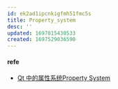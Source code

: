 ```yaml
---
id: ek2ad1ipcnkigfmh51fmc5s
title: Property_system
desc: ''
updated: 1697815430533
created: 1697529036590
---
```

#### refe
- [Qt 中的属性系统Property System](https://zhuanlan.zhihu.com/p/43348546)
